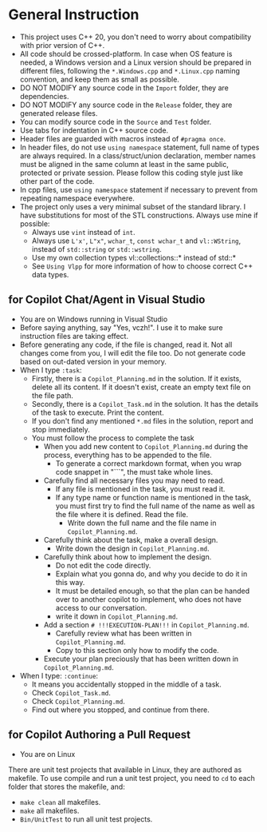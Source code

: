 # General Instruction

- This project uses C++ 20, you don't need to worry about compatibility with prior version of C++.
- All code should be crossed-platform. In case when OS feature is needed, a Windows version and a Linux version should be prepared in different files, following the `*.Windows.cpp` and `*.Linux.cpp` naming convention, and keep them as small as possible.
- DO NOT MODIFY any source code in the `Import` folder, they are dependencies.
- DO NOT MODIFY any source code in the `Release` folder, they are generated release files.
- You can modify source code in the `Source` and `Test` folder.
- Use tabs for indentation in C++ source code.
- Header files are guarded with macros instead of `#pragma once`.
- In header files, do not use `using namespace` statement, full name of types are always required. In a class/struct/union declaration, member names must be aligned in the same column at least in the same public, protected or private session. Please follow this coding style just like other part of the code.
- In cpp files, use `using namespace` statement if necessary to prevent from repeating namespace everywhere.
- The project only uses a very minimal subset of the standard library. I have substitutions for most of the STL constructions. Always use mine if possible:
  - Always use `vint` instead of `int`.
  - Always use `L'x'`, `L"x"`, `wchar_t`, `const wchar_t` and `vl::WString`, instead of `std::string` or `std::wstring`.
  - Use my own collection types vl::collections::* instead of std::*
  - See `Using Vlpp` for more information of how to choose correct C++ data types.

## for Copilot Chat/Agent in Visual Studio

- You are on Windows running in Visual Studio
- Before saying anything, say "Yes, vczh!". I use it to make sure instruction files are taking effect.
- Before generating any code, if the file is changed, read it. Not all changes come from you, I will edit the file too. Do not generate code based on out-dated version in your memory.
- When I type `:task`:
  - Firstly, there is a `Copilot_Planning.md` in the solution. If it exists, delete all its content. If it doesn't exist, create an empty text file on the file path.
  - Secondly, there is a `Copilot_Task.md` in the solution. It has the details of the task to execute. Print the content.
  - If you don't find any mentioned `*.md` files in the solution, report and stop immediately.
  - You must follow the process to complete the task
    - When you add new content to `Copilot_Planning.md` during the process, everything has to be appended to the file.
      - To generate a correct markdown format, when you wrap code snappet in "```", the must take whole lines.
    - Carefully find all necessary files you may need to read.
      - If any file is mentioned in the task, you must read it.
      - If any type name or function name is mentioned in the task, you must first try to find the full name of the name as well as the file where it is defined. Read the file.
        - Write down the full name and the file name in `Copilot_Planning.md`.
    - Carefully think about the task, make a overall design.
      - Write down the design in `Copilot_Planning.md`.
    - Carefully think about how to implement the design.
      - Do not edit the code directly.
      - Explain what you gonna do, and why you decide to do it in this way.
      - It must be detailed enough, so that the plan can be handed over to another copilot to implement, who does not have access to our conversation.
      - write it down in `Copilot_Planning.md`.
    - Add a section `# !!!EXECUTION-PLAN!!!` in `Copilot_Planning.md`.
      - Carefully review what has been written in `Copilot_Planning.md`.
      - Copy to this section only how to modify the code.
    - Execute your plan preciously that has been written down in `Copilot_Planning.md`.
- When I type: `:continue`:
  - It means you accidentally stopped in the middle of a task.
  - Check `Copilot_Task.md`.
  - Check `Copilot_Planning.md`.
  - Find out where you stopped, and continue from there.

## for Copilot Authoring a Pull Request

- You are on Linux

There are unit test projects that available in Linux, they are authored as makefile.
To use compile and run a unit test project, you need to `cd` to each folder that stores the makefile, and:

- `make clean` all makefiles.
- `make` all makefiles.
- `Bin/UnitTest` to run all unit test projects.
